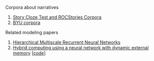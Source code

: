 Corpora about narratives

1. <a href = "http://cs.rochester.edu/nlp/rocstories/"> Story Cloze Test and ROCStories Corpora</a>  
2. <a href = "http://corpus.byu.edu/overview.asp"> BYU corpora</a>

Related modeling papers
1. <a href = "https://arxiv.org/abs/1609.01704"> Hierarchical Multiscale Recurrent Neural Networks</a>
2. <a href = "http://www.nature.com/nature/journal/v538/n7626/full/nature20101.html">Hybrid computing using a neural network with dynamic external memory</a> [<a href = "https://github.com/deepmind/dnc">code</a>]

